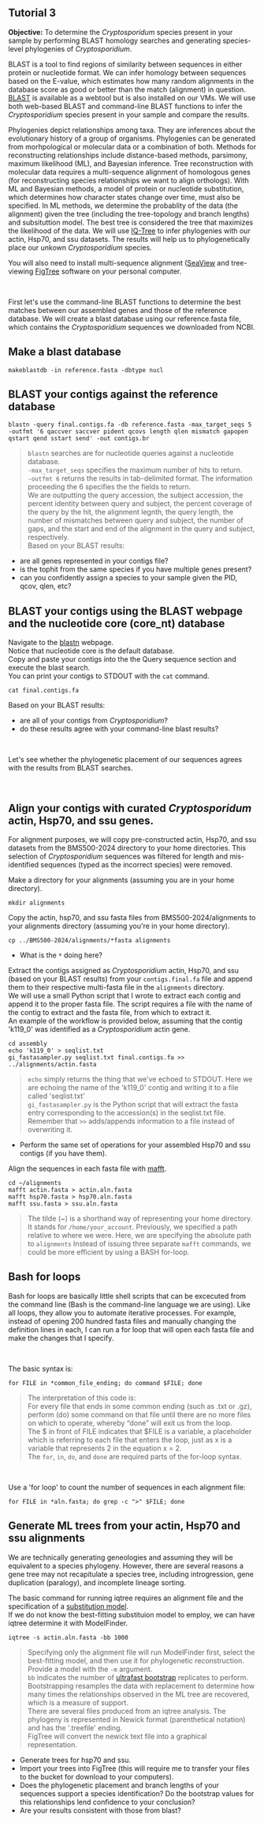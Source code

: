 ## Tutorial 3

**Objective:** To determine the _Cryptosporidum_ species present in your sample by performing BLAST homology searches and generating species-level phylogenies of _Cryptosporidium_.

BLAST is a tool to find regions of similarity between sequences in either protein or nucleotide format.  We can infer homology between sequences
based on the E-value, which estimates how many random alignments in the database score as good or better than the match (alignment) in question.
[BLAST](https://blast.ncbi.nlm.nih.gov/Blast.cgi) is available as a webtool but is also installed on our VMs.
We will use both web-based BLAST and command-line BLAST functions to infer the _Cryptosporidium_ species present in your sample and compare the results.

Phylogenies depict relationships among taxa.  They are inferences about the evolutionary history of a group of organisms.
Phylogenies can be generated from morhpological or molecular data or a combination of both.  Methods for reconstructing
relationships include distance-based methods, parsimony, maximum likelihood (ML), and Bayesian inference. 
Tree reconstruction with molecular data requires a multi-sequence alignment of homologous genes (for reconstructing species relationships we want to align orthologs).
With ML and Bayesian methods, a model of protein or nucleotide substitution, which determines how character states change over time, must also be specified.
In ML methods, we determine the probablity of the data (the alignment) given the tree (including the tree-topology and branch lengths) and subsituttion model. 
The best tree is considered the tree that maximizes the likelihood of the data.  We will use [IQ-Tree](http://www.iqtree.org/) to infer phylogenies
with our actin, Hsp70, and ssu datasets.  The results will help us to phylogenetically place our unkown _Cryptosporidium_ species.

You will also need to install multi-sequence alignment ([SeaView](https://doua.prabi.fr/software/seaview) and tree-viewing [FigTree](https://github.com/rambaut/figtree/releases) software on your personal computer.

<br>

First let's use the command-line BLAST functions to determine the best matches between our assembled genes and those of the reference database.
We will create a blast database using our reference.fasta file, which contains the _Cryptosporidium_ sequences we downloaded from NCBI.

## Make a blast database

	makeblastdb -in reference.fasta -dbtype nucl

## BLAST your contigs against the reference database

	blastn -query final.contigs.fa -db reference.fasta -max_target_seqs 5 -outfmt '6 qaccver saccver pident qcovs length qlen mismatch gapopen qstart qend sstart send' -out contigs.br

> `blastn` searches are for nucleotide queries against a nucleotide database. <br>
> `-max_target_seqs` specifies the maximum number of hits to return. <br>
> `-outfmt 6` returns the results in tab-delimited format. The information proceeding the 6 specifies the the fields to return. <br>
> We are outputting the query accession, the subject accession, the percent identity between query and subject, the percent coverage of the query by the hit, the alignment legnth, the query length,
the number of mismatches between query and subject, the number of gaps, and the start and end of the alignment in the query and subject, respectively.<br>
Based on your BLAST results:
*  are all genes represented in your contigs file?
*  is the tophit from the same species if you have multiple genes present?
*  can you confidently assign a species to your sample given the PID, qcov, qlen, etc?


## BLAST your contigs using the BLAST webpage and the nucleotide core (core_nt) database

Navigate to the [blastn](https://blast.ncbi.nlm.nih.gov/Blast.cgi?PROGRAM=blastn&PAGE_TYPE=BlastSearch&LINK_LOC=blasthome) webpage.<br>
Notice that nucleotide core is the default database.<br>
Copy and paste your contigs into the the Query sequence section and execute the blast search.<br> 
You can print your contigs to STDOUT with the `cat` command.

	cat final.contigs.fa

Based on your BLAST results:
*  are all of your contigs from _Cryptosporidium_?
*  do these results agree with your command-line blast results?

<br>

Let's see whether the phylogenetic placement of our sequences agrees with the results from BLAST searches.

<br>

## Align your contigs with curated _Cryptosporidum_ actin, Hsp70, and ssu genes.

For alignment purposes, we will copy pre-constructed actin, Hsp70, and ssu datasets from the BMS500-2024 directory to your home directories.
This selection of _Cryptosporidium_ sequences was filtered for length and mis-identified sequences (typed as the incorrect species) were removed.

Make a directory for your alignments (assuming you are in your home directory).

	mkdir alignments

Copy the actin, hsp70, and ssu fasta files from BMS500-2024/alignments to your alignments directory (assuming you're in your home directory).

	cp ../BMS500-2024/alignments/*fasta alignments

 * What is the `*` doing here?

Extract the contigs assigned as _Cryptosporidium_ actin, Hsp70, and ssu (based on your BLAST results) from your `contigs.final.fa` file and append them to their respective multi-fasta file in the `alignments` directory. <br>
We will use a small Python script that I wrote to extract each contig and append it to the proper fasta file.  The script requires a file with the name of the contig to extract and the fasta file, from which to extract it.<br>
An example of the workflow is provided below, assuming that the contig 'k119_0' was identified as a _Cryptosporidium_ actin gene.

	cd assembly
	echo 'k119_0' > seqlist.txt
 	gi_fastasampler.py seqlist.txt final.contigs.fa >> ../alignments/actin.fasta

> `echo` simply returns the thing that we've echoed to STDOUT.  Here we are echoing the name of the 'k119_0' contig and writing it to a file called 'seqlist.txt'<br>
> `gi_fastasampler.py` is the Python script that will extract the fasta entry corresponding to the accession(s) in the seqlist.txt file.<br>
>  Remember that `>>` adds/appends information to a file instead of overwriting it.<br>
* Perform the same set of operations for your assembled Hsp70 and ssu contigs (if you have them).

Align the sequences in each fasta file with [mafft](https://mafft.cbrc.jp/alignment/software/).

	cd ~/alignments
 	mafft actin.fasta > actin.aln.fasta
  	mafft hsp70.fasta > hsp70.aln.fasta
   	mafft ssu.fasta > ssu.aln.fasta

> The tilde (~) is a shorthand way of representing your home directory.  It stands for `/home/your_account`.  Previously, we specified a path relative to where we were.  Here, we are specifying the absolute path to `alignments`
> Instead of issuing three separate `mafft` commands, we could be more efficient by using a BASH for-loop.

## Bash for loops


Bash for loops are basically little shell scripts that can be excecuted from the command line (Bash is the command-line language we are using). Like all loops, they allow you to automate iterative processes. For example, instead of opening 200 hundred fasta files and manually changing the definition lines in each, I can run a for loop that will open each fasta file and make the changes that I specify.

<br>

The basic syntax is:

	for FILE in *common_file_ending; do command $FILE; done

> The interpretation of this code is: <br>
> For every file that ends in some common ending (such as .txt or .gz), perform (do) some command on that file until there are no more files on which to operate, whereby “done” will exit us from the loop. <br>
> The $ in front of FILE indicates that $FILE is a variable, a placeholder which is referring to each file that enters the loop, just as x is a variable that represents 2 in the equation x = 2. <br>
> The `for`, `in`, `do`, and `done` are required parts of the for-loop syntax.

<br>

Use a 'for loop' to count the number of sequences in each alignment file:

	for FILE in *aln.fasta; do grep -c ">" $FILE; done


## Generate ML trees from your actin, Hsp70 and ssu alignments

We are technically generating geneologies and assuming they will be equivalent to a species phylogeny.  However, there are several reasons a gene tree may not recapitulate a species tree, including introgression, gene duplication (paralogy), and incomplete lineage sorting.

The basic command for running iqtree requires an alignment file and the specification of a [substitution model](http://www.iqtree.org/doc/Substitution-Models).<br>
If we do not know the best-fitting substituion model to employ, we can have iqtree determine it with ModelFinder.

	iqtree -s actin.aln.fasta -bb 1000

> Specifying only the alignment file will run ModelFinder first, select the best-fitting model, and then use it for phylogenetic reconstruction. <br>
> Provide a model with the `-m` argument. <br>
> `bb` indicates the number of [ultrafast bootstrap](http://www.iqtree.org/doc/Tutorial#assessing-branch-supports-with-ultrafast-bootstrap-approximation) replicates to perform. Bootstrapping resamples the data with replacement to determine how many times the relationships observed in the ML tree are recovered, which is a measure of support. <br>
> There are several files produced from an iqtree analysis.  The phylogeny is represented in Newick format (parenthetical notation) and has the '.treefile' ending. <br>
> FigTree will convert the newick text file into a graphical representation.
* Generate trees for hsp70 and ssu.
* Import your trees into FigTree (this will require me to transfer your files to the bucket for download to your computers).
* Does the phylogenetic placement and branch lengths of your sequences support a species identification? Do the bootstrap values for this relationships lend confidence to your conclusion?
* Are your results consistent with those from blast?


